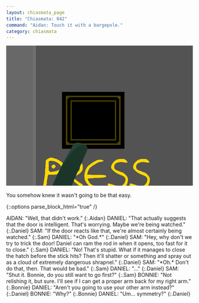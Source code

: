 ```yaml
---
layout: chiasmata_page
title: "Chiasmata: 042"
command: "Aidan: Touch it with a bargepole."
category: chiasmata
---
```


![042](/chiasmata/images/narrative/041.gif)

You somehow knew it wasn't going to be that easy.

{::options parse_block_html="true" /}
<div class="dialogue">
AIDAN: "Well, that didn't work."
{:.Aidan}
DANIEL: "That actually suggests that the door is intelligent. That's worrying. Maybe we're being watched."
{:.Daniel}
SAM: "If the door reacts like that, we're almost certainly being watched."
{:.Sam}
DANIEL: "*Oh God.*"
{:.Daniel}
SAM: "Hey, why don't we try to trick the door! Daniel can ram the rod in when it opens, too fast for it to close."
{:.Sam}
DANIEL: "No! That's stupid. What if it manages to close the hatch before the stick hits? Then it'll shatter or something and spray out as a cloud of extremely dangerous shrapnel."
{:.Daniel}
SAM: "*Oh.* Don't do that, then. That would be bad."
{:.Sam}
DANIEL: "..."
{:.Daniel}
SAM: "Shut it. Bonnie, do you still want to go first?"
{:.Sam}
BONNIE: "Not relishing it, but sure. I'll see if I can get a proper arm back for my right arm."
{:.Bonnie}
DANIEL: "Aren't you going to use your other arm instead?"
{:.Daniel}
BONNIE: "Why?"
{:.Bonnie}
DANIEL: "Um... symmetry?"
{:.Daniel}
</div>